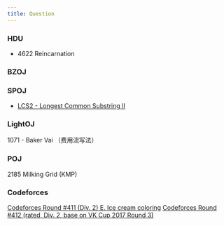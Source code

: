 ```yaml
---
title: Question
---
```

### HDU
* 4622 Reincarnation

### BZOJ

### SPOJ
* [LCS2 - Longest Common Substring II][1]

### LightOJ
1071 - Baker Vai （费用流写法）

### POJ
2185 Milking Grid (KMP)

### Codeforces
[Codeforces Round #411 (Div. 2) E. Ice cream coloring][2]
[Codeforces Round #412 (rated, Div. 2, base on VK Cup 2017 Round 3)][3]

[1]: http://www.spoj.com/problems/LCS2/
[2]: http://codeforces.com/contest/805/problem/E
[3]: http://codeforces.com/contest/807/problem/E
